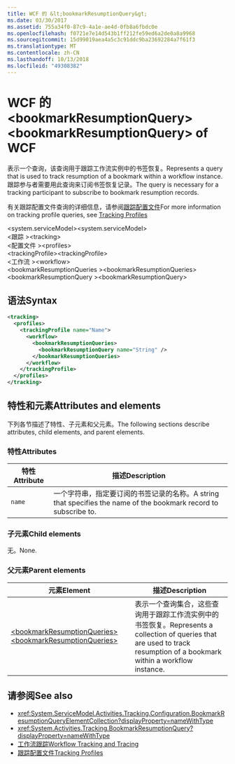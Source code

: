 ```yaml
---
title: WCF 的 &lt;bookmarkResumptionQuery&gt;
ms.date: 03/30/2017
ms.assetid: 755a34f0-87c9-4a1e-ae4d-0fb8a6fbdc0e
ms.openlocfilehash: f0721e7e14d543b1ff212fe59ed6a2de0a8a9968
ms.sourcegitcommit: 15d99019aea4a5c3c91ddc9ba23692284a7f61f3
ms.translationtype: MT
ms.contentlocale: zh-CN
ms.lasthandoff: 10/13/2018
ms.locfileid: "49308382"
---
```

# <a name="ltbookmarkresumptionquerygt-of-wcf"></a><span data-ttu-id="1ff0e-102">WCF 的 &lt;bookmarkResumptionQuery&gt;</span><span class="sxs-lookup"><span data-stu-id="1ff0e-102">&lt;bookmarkResumptionQuery&gt; of WCF</span></span>

<span data-ttu-id="1ff0e-103">表示一个查询，该查询用于跟踪工作流实例中的书签恢复。</span><span class="sxs-lookup"><span data-stu-id="1ff0e-103">Represents a query that is used to track resumption of a bookmark within a workflow instance.</span></span> <span data-ttu-id="1ff0e-104">跟踪参与者需要用此查询来订阅书签恢复记录。</span><span class="sxs-lookup"><span data-stu-id="1ff0e-104">The query is necessary for a tracking participant to subscribe to bookmark resumption records.</span></span>  
  
<span data-ttu-id="1ff0e-105">有关跟踪配置文件查询的详细信息，请参阅[跟踪配置文件](../../../../../docs/framework/windows-workflow-foundation/tracking-profiles.md)</span><span class="sxs-lookup"><span data-stu-id="1ff0e-105">For more information on tracking profile queries, see [Tracking Profiles](../../../../../docs/framework/windows-workflow-foundation/tracking-profiles.md)</span></span>
  
<span data-ttu-id="1ff0e-106">\<system.serviceModel></span><span class="sxs-lookup"><span data-stu-id="1ff0e-106">\<system.serviceModel></span></span>  
<span data-ttu-id="1ff0e-107">\<跟踪 ></span><span class="sxs-lookup"><span data-stu-id="1ff0e-107">\<tracking></span></span>  
<span data-ttu-id="1ff0e-108">\<配置文件 ></span><span class="sxs-lookup"><span data-stu-id="1ff0e-108">\<profiles></span></span>  
<span data-ttu-id="1ff0e-109">\<trackingProfile></span><span class="sxs-lookup"><span data-stu-id="1ff0e-109">\<trackingProfile></span></span>  
<span data-ttu-id="1ff0e-110">\<工作流 ></span><span class="sxs-lookup"><span data-stu-id="1ff0e-110">\<workflow></span></span>  
<span data-ttu-id="1ff0e-111">\<bookmarkResumptionQueries ></span><span class="sxs-lookup"><span data-stu-id="1ff0e-111">\<bookmarkResumptionQueries></span></span>  
<span data-ttu-id="1ff0e-112">\<bookmarkResumptionQuery ></span><span class="sxs-lookup"><span data-stu-id="1ff0e-112">\<bookmarkResumptionQuery></span></span>  
  
## <a name="syntax"></a><span data-ttu-id="1ff0e-113">语法</span><span class="sxs-lookup"><span data-stu-id="1ff0e-113">Syntax</span></span>  
  
```xml
<tracking>
  <profiles>
    <trackingProfile name="Name">
      <workflow>
        <bookmarkResumptionQueries>
          <bookmarkResumptionQuery name="String" />
        </bookmarkResumptionQueries>
      </workflow>
    </trackingProfile>
  </profiles>
</tracking>  
```

## <a name="attributes-and-elements"></a><span data-ttu-id="1ff0e-114">特性和元素</span><span class="sxs-lookup"><span data-stu-id="1ff0e-114">Attributes and elements</span></span>

<span data-ttu-id="1ff0e-115">下列各节描述了特性、子元素和父元素。</span><span class="sxs-lookup"><span data-stu-id="1ff0e-115">The following sections describe attributes, child elements, and parent elements.</span></span>  
  
### <a name="attributes"></a><span data-ttu-id="1ff0e-116">特性</span><span class="sxs-lookup"><span data-stu-id="1ff0e-116">Attributes</span></span>  
  
|<span data-ttu-id="1ff0e-117">特性</span><span class="sxs-lookup"><span data-stu-id="1ff0e-117">Attribute</span></span>|<span data-ttu-id="1ff0e-118">描述</span><span class="sxs-lookup"><span data-stu-id="1ff0e-118">Description</span></span>|  
|---------------|-----------------|  
|`name`|<span data-ttu-id="1ff0e-119">一个字符串，指定要订阅的书签记录的名称。</span><span class="sxs-lookup"><span data-stu-id="1ff0e-119">A string that specifies the name of the bookmark record to subscribe to.</span></span>|  
  
### <a name="child-elements"></a><span data-ttu-id="1ff0e-120">子元素</span><span class="sxs-lookup"><span data-stu-id="1ff0e-120">Child elements</span></span>

<span data-ttu-id="1ff0e-121">无。</span><span class="sxs-lookup"><span data-stu-id="1ff0e-121">None.</span></span>
  
### <a name="parent-elements"></a><span data-ttu-id="1ff0e-122">父元素</span><span class="sxs-lookup"><span data-stu-id="1ff0e-122">Parent elements</span></span>  
  
|<span data-ttu-id="1ff0e-123">元素</span><span class="sxs-lookup"><span data-stu-id="1ff0e-123">Element</span></span>|<span data-ttu-id="1ff0e-124">描述</span><span class="sxs-lookup"><span data-stu-id="1ff0e-124">Description</span></span>|  
|-------------|-----------------|  
|[<span data-ttu-id="1ff0e-125">\<bookmarkResumptionQueries></span><span class="sxs-lookup"><span data-stu-id="1ff0e-125">\<bookmarkResumptionQueries></span></span>](bookmarkresumptionqueries-of-wcf.md)|<span data-ttu-id="1ff0e-126">表示一个查询集合，这些查询用于跟踪工作流实例中的书签恢复。</span><span class="sxs-lookup"><span data-stu-id="1ff0e-126">Represents a collection of queries that are used to track resumption of a bookmark within a workflow instance.</span></span>|  
  
## <a name="see-also"></a><span data-ttu-id="1ff0e-127">请参阅</span><span class="sxs-lookup"><span data-stu-id="1ff0e-127">See also</span></span>

- <xref:System.ServiceModel.Activities.Tracking.Configuration.BookmarkResumptionQueryElementCollection?displayProperty=nameWithType>
- <xref:System.Activities.Tracking.BookmarkResumptionQuery?displayProperty=nameWithType>
- [<span data-ttu-id="1ff0e-128">工作流跟踪</span><span class="sxs-lookup"><span data-stu-id="1ff0e-128">Workflow Tracking and Tracing</span></span>](../../../../../docs/framework/windows-workflow-foundation/workflow-tracking-and-tracing.md)
- [<span data-ttu-id="1ff0e-129">跟踪配置文件</span><span class="sxs-lookup"><span data-stu-id="1ff0e-129">Tracking Profiles</span></span>](../../../../../docs/framework/windows-workflow-foundation/tracking-profiles.md)

